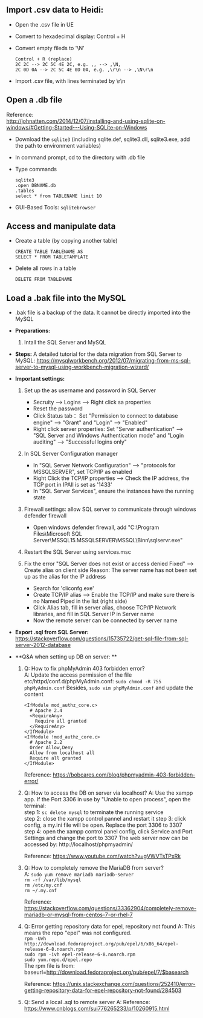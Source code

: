 ## Import .csv data to Heidi:  
- Open the .csv file in UE  
- Convert to hexadecimal display: Control + H  
- Convert empty fileds to '\N'  

   ```
   Control + R (replace)
   2C 2C --> 2C 5C 4E 2C, e.g. ,, --> ,\N,
   2C 0D 0A --> 2C 5C 4E 0D 0A, e.g. ,\r\n --> ,\N\r\n
   ```
- Import .csv file, with lines terminated by \r\n  

## Open a .db file  
   Reference:  
   http://johnatten.com/2014/12/07/installing-and-using-sqlite-on-windows/#Getting-Started---Using-SQLite-on-Windows  
- Download the `sqlite3` (including sqlite.def, sqlite3.dll, sqlite3.exe, add the path to environment variables)  
- In command prompt, cd to the directory with .db file  
- Type commands  

   ```
   sqlite3
   .open DBNAME.db
   .tables
   select * from TABLENAME limit 10
   ```
- GUI-Based Tools: `sqlitebrowser`  

## Access and manipulate data  
- Create a table (by copying another table)  

   ```
   CREATE TABLE TABLENAME AS
   SELECT * FROM TABLETAMPLATE
   ```
- Delete all rows in a table  

   ```
   DELETE FROM TABLENAME
   ```

## Load a .bak file into the MySQL 
- .bak file is a backup of the data. It cannot be directly imported into the MySQL
- **Preparations:** 
   1) Intall the SQL Server and MySQL
   

- **Steps:**
   A detailed tutorial for the data migration from SQL Server to MySQL: 
   https://mysqlworkbench.org/2012/07/migrating-from-ms-sql-server-to-mysql-using-workbench-migration-wizard/ 
   
- **Important settings:** 
   1) Set up the as username and password in SQL Server
      - Secruity --> Logins --> Right click sa properties
      - Reset the password
      - Click Status tab： Set "Permission to connect to database engine" --> "Grant" and "Login" --> "Enabled"
      - Right click server properties: Set "Server authentication" --> "SQL Server and Windows Authentication mode" and "Login auditing" --> "Successful logins only"
   
   2) In SQL Server Configuration manager 
      - In "SQL Server Network Configuration" --> "protocols for MSSQLSERVER", set TCP/IP as enabled
      - Right Click the TCP/IP properties --> Check the IP address, the TCP port in IPAll is set as '1433'
      - In "SQL Server Services", ensure the instances have the running state
   
   3) Firewall settings: allow SQL server to communicate through windows defender firewall
      - Open windows defender firewall, add "C:\Program Files\Microsoft SQL Server\MSSQL15.MSSQLSERVER\MSSQL\Binn\sqlservr.exe"
   
   4) Restart the SQL Server using services.msc
   
   5) Fix the error "SQL Server does not exist or access denied Fixed" --> Create alias on client side
      Reason: The server name has not been set up as the alias for the IP address
      - Search for 'cliconfg.exe'
      - Create TCP/IP alias --> Enable the TCP/IP and make sure there is no Named Piped in the list (right side)
      - Click Alias tab, fill in server alias, choose TCP/IP Network libraries, and fill in SQL Server IP in Server name
      - Now the remote server can be connected by server name

- **Export .sql from SQL Server:**  
   https://stackoverflow.com/questions/15735722/get-sql-file-from-sql-server-2012-database

- **Q&A when setting up DB on server: **
   1) Q: How to fix phpMyAdmin 403 forbidden error?  
      A: Update the access permission of the file etc/httpd/conf.d/phpMyAdmin.conf: 
         `sudo chmod -R 755 phpMyAdmin.conf` 
         Besides, `sudo vim phpMyAdmin.conf` and update the content 
         ```
         <IfModule mod_authz_core.c>
           # Apache 2.4
           <RequireAny>
             Require all granted
           </RequireAny>
         </IfModule>
         <IfModule !mod_authz_core.c>
           # Apache 2.2
           Order Allow,Deny
           Allow from localhost all
           Require all granted
         </IfModule> 
         ``` 
         Reference: https://bobcares.com/blog/phpmyadmin-403-forbidden-error/ 
         
   2) Q: How to access the DB on server via localhost? 
      A: Use the xampp app. If the Port 3306 in use by "Unable to open process", open the terminal:  
         step 1: `sc delete mysql` to terminate the running service  
         step 2: close the xampp control pannel and restart it 
         step 3: click config, a my.ini file will be open. Replace the port 3306 to 3307  
         step 4: open the xampp control panel config, click Service and Port Settings and change the port to 3307 
         The web server now can be accessed by: http://localhost/phpmyadmin/ 
         
         Reference: https://www.youtube.com/watch?v=gVWVTsTPxRk 
         
   3) Q: How to completely remove the MariaDB from server?   
      A: `sudo yum remove mariadb mariadb-server`  
         `rm -rf /var/lib/mysql`  
         `rm /etc/my.cnf`  
         `rm ~/.my.cnf`  
         
         Reference: https://stackoverflow.com/questions/33362904/completely-remove-mariadb-or-mysql-from-centos-7-or-rhel-7  
         
   4) Q: Error getting repository data for epel, repository not found 
      A: This means the repo "epel" was not configured.  
         `rpm -Uvh http://download.fedoraproject.org/pub/epel/6/x86_64/epel-release-6-8.noarch.rpm`  
         `sudo rpm -ivh epel-release-6-8.noarch.rpm`  
         `sudo yum.repo.d/epel.repo`  
         The rpm file is from: baseurl=http://download.fedoraproject.org/pub/epel/7/$basearch
      
         Reference: https://unix.stackexchange.com/questions/252410/error-getting-repository-data-for-epel-repository-not-found/284503  
      
   5) Q: Send a local .sql to remote server 
      A: Reference: https://www.cnblogs.com/sui776265233/p/10260915.html
      
      
